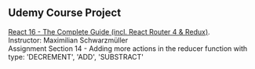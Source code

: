 ## Udemy Course Project
[React 16 - The Complete Guide (incl. React Router 4 & Redux)](https://www.udemy.com/react-the-complete-guide-incl-redux/).<br>
Instructor: Maximilian Schwarzmüller <br>
Assignment Section 14 - Adding more actions in the reducer function with type: 'DECREMENT', 'ADD', 'SUBSTRACT'

